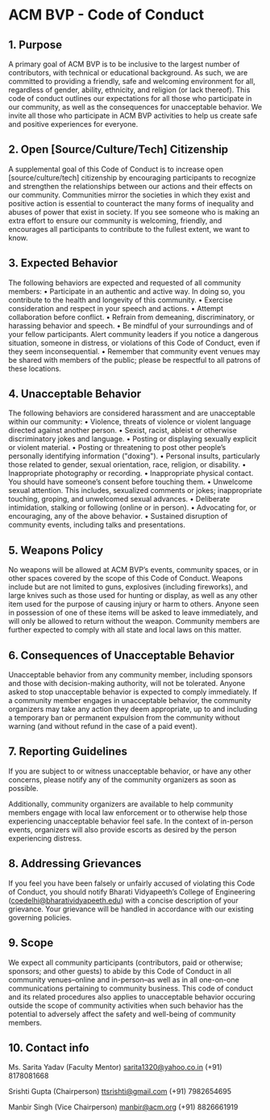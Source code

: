 # ACM BVP - Code of Conduct
           

## 1. Purpose

A primary goal of ACM BVP is to be inclusive to the largest number of contributors, with technical or educational background. As such, we are committed to providing a friendly, safe and welcoming environment for all, regardless of gender, ability, ethnicity, and religion (or lack thereof).
This code of conduct outlines our expectations for all those who participate in our community, as well as the consequences for unacceptable behavior.
We invite all those who participate in ACM BVP activities to help us create safe and positive experiences for everyone.


## 2. Open [Source/Culture/Tech] Citizenship

A supplemental goal of this Code of Conduct is to increase open [source/culture/tech] citizenship by encouraging participants to recognize and strengthen the relationships between our actions and their effects on our community.
Communities mirror the societies in which they exist and positive action is essential to counteract the many forms of inequality and abuses of power that exist in society.
If you see someone who is making an extra effort to ensure our community is welcoming, friendly, and encourages all participants to contribute to the fullest extent, we want to know.


## 3. Expected Behavior

The following behaviors are expected and requested of all community members:
    •  Participate in an authentic and active way. In doing so, you contribute to the health and longevity of this community.
    •  Exercise consideration and respect in your speech and actions.
    •  Attempt collaboration before conflict.
    •  Refrain from demeaning, discriminatory, or harassing behavior and speech.
    •  Be mindful of your surroundings and of your fellow participants. Alert community leaders if you notice a dangerous situation, someone in distress, or violations of this Code of Conduct, even if they seem inconsequential.
    •  Remember that community event venues may be shared with members of the public; please be respectful to all patrons of these locations.
           

## 4. Unacceptable Behavior

The following behaviors are considered harassment and are unacceptable within our community:
    •  Violence, threats of violence or violent language directed against another person.
    •  Sexist, racist, ableist or otherwise discriminatory jokes and language.
    •  Posting or displaying sexually explicit or violent material.
    •  Posting or threatening to post other people’s personally identifying information ("doxing").
    •  Personal insults, particularly those related to gender, sexual orientation, race, religion, or disability.
    •  Inappropriate photography or recording.
    •  Inappropriate physical contact. You should have someone’s consent before touching them.
    •  Unwelcome sexual attention. This includes, sexualized comments or jokes; inappropriate touching, groping, and unwelcomed sexual advances.
    •  Deliberate intimidation, stalking or following (online or in person).
    •  Advocating for, or encouraging, any of the above behavior.
    •  Sustained disruption of community events, including talks and presentations.
           

## 5. Weapons Policy

No weapons will be allowed at ACM BVP’s events, community spaces, or in other spaces covered by the scope of this Code of Conduct. Weapons include but are not limited to guns, explosives (including fireworks), and large knives such as those used for hunting or display, as well as any other item used for the purpose of causing injury or harm to others. Anyone seen in possession of one of these items will be asked to leave immediately, and will only be allowed to return without the weapon. Community members are further expected to comply with all state and local laws on this matter.
           

## 6. Consequences of Unacceptable Behavior

Unacceptable behavior from any community member, including sponsors and those with decision-making authority, will not be tolerated.
Anyone asked to stop unacceptable behavior is expected to comply immediately.
If a community member engages in unacceptable behavior, the community organizers may take any action they deem appropriate, up to and including a temporary ban or permanent expulsion from the community without warning (and without refund in the case of a paid event).
           

## 7. Reporting Guidelines

If you are subject to or witness unacceptable behavior, or have any other concerns, please notify any of the community organizers as soon as possible.

Additionally, community organizers are available to help community members engage with local law enforcement or to otherwise help those experiencing unacceptable behavior feel safe. In the context of in-person events, organizers will also provide escorts as desired by the person experiencing distress.
           

## 8. Addressing Grievances

If you feel you have been falsely or unfairly accused of violating this Code of Conduct, you should notify Bharati Vidyapeeth’s College of Engineering (coedelhi@bharatividyapeeth.edu) with a concise description of your grievance. Your grievance will be handled in accordance with our existing governing policies.
  

## 9. Scope

We expect all community participants (contributors, paid or otherwise; sponsors; and other guests) to abide by this Code of Conduct in all community venues–online and in-person–as well as in all one-on-one communications pertaining to community business.
This code of conduct and its related procedures also applies to unacceptable behavior occuring outside the scope of community activities when such behavior has the potential to adversely affect the safety and well-being of community members.
           

## 10. Contact info

Ms. Sarita Yadav (Faculty Mentor)
sarita1320@yahoo.co.in
(+91) 8178081668

Srishti Gupta (Chairperson)
ttsrishti@gmail.com
(+91) 7982654695

Manbir Singh (Vice Chairperson)
manbir@acm.org
(+91) 8826661919